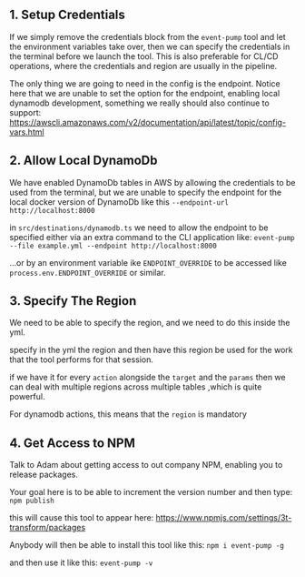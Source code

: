## 1. Setup Credentials

If we simply remove the credentials block from the `event-pump` tool and let the environment variables take over, then we can specify the credentials in the terminal before we launch the tool. This is also preferable for CL/CD operations, where the credentials and region are usually in the pipeline.

The only thing we are going to need in the config is the endpoint. Notice here that we are unable to set the option for the endpoint, enabling local dynamodb development, something we really should also continue to support:
https://awscli.amazonaws.com/v2/documentation/api/latest/topic/config-vars.html

## 2. Allow Local DynamoDb

We have enabled DynamoDb tables in AWS by allowing the credentials to be used from the terminal, but we are unable to specify the endpoint for the local docker version of DynamoDb like this `--endpoint-url http://localhost:8000` 

in `src/destinations/dynamodb.ts` we need to allow the endpoint to be specified either via an extra command to the CLI application like:
`event-pump --file example.yml --endpoint http://localhost:8000`

...or by an environment variable ike `ENDPOINT_OVERRIDE` to be accessed like `process.env.ENDPOINT_OVERRIDE` or similar.

## 3. Specify The Region

We need to be able to specify the region, and we need to do this inside the yml.

specify in the yml the region and then have this region be used for the work that the tool performs for that session.

if we have it for every `action` alongside the `target` and the `params` then we can deal with multiple regions across multiple tables ,which is quite powerful.

For dynamodb actions, this means that the `region` is mandatory

## 4. Get Access to NPM

Talk to Adam about getting access to out company NPM, enabling you to release packages.

Your goal here is to be able to increment the version number and then type:
`npm publish`

this will cause this tool to appear here: https://www.npmjs.com/settings/3t-transform/packages

Anybody will then be able to install this tool like this:
`npm i event-pump -g`

and then use it like this:
`event-pump -v`